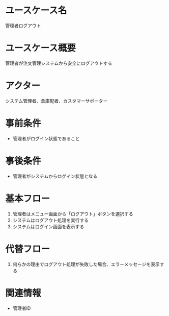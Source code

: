 # ユースケース名
管理者ログアウト

# ユースケース概要
管理者が注文管理システムから安全にログアウトする

# アクター
システム管理者、倉庫配者、カスタマーサポーター

# 事前条件
- 管理者がログイン状態であること

# 事後条件
- 管理者がシステムからログイン状態となる

# 基本フロー
1. 管理者はメニュー画面から「ログアウト」ボタンを選択する
2. システムはログアウト処理を実行する
3. システムはログイン画面を表示する


# 代替フロー
1. 何らかの理由でログアウト処理が失敗した場合、エラーメッセージを表示する

# 関連情報
- 管理者ID